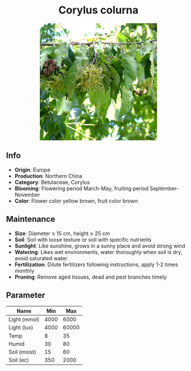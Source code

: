 <h1 align='center'>Corylus colurna</h1>
<p align="center">
    <img 
        align='center'
        width='320'
        src="../images/corylus colurna.png" 
        alt='Corylus colurna' />
</p>

## Info

 - **Origin**: Europe
 - **Production**: Northern China
 - **Category**: Betulaceae, Corylus
 - **Blooming**: Flowering period March-May, fruiting period September-November
 - **Color**: Flower color yellow brown, fruit color brown

## Maintenance

 - **Size**: Diameter ≥ 15 cm, height ≥ 25 cm
 - **Soil**: Soil with loose texture or soil with specific nutrients
 - **Sunlight**: Like sunshine, grows in a sunny place and avoid strong wind
 - **Watering**: Likes wet environments, water thoroughly when soil is dry, avoid saturated water
 - **Fertilization**: Dilute fertilizers following instructions, apply 1-2 times monthly
 - **Pruning**: Remove aged tissues, dead and pest branches timely

## Parameter

| Name         | Min  | Max   |
|--------------|------|-------|
| Light (mmol) | 4000 | 6000  |
| Light (lux)  | 4000 | 60000 |
| Temp         | 8    | 35    |
| Humid        | 30   | 80    |
| Soil (moist) | 15   | 60    |
| Soil (ec)    | 350  | 2000  |